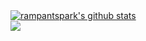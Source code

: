 <a href="https://github.com/rampantspark/github-readme-stats">
  <img align="center" src="https://github-readme-stats-rampant.vercel.app/api?username=rampantspark&hide_title=true&hide_rank=true&show_icons=true&include_all_commits=true&hide_border=true&card_width=400px&theme=transparent" alt="rampantspark's github stats"/>
</a>
<br>
<a href="https://github.com/rampantspark/github-readme-stats">
  <img align="center" src="https://github-readme-stats-rampant.vercel.app/api/top-langs/?username=rampantspark&layout=compact&hide_border=true&hide_title=true&langs_count=16&hide=css,html,asp.net&theme=transparent"/>
</a>
